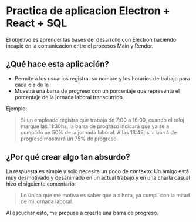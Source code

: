 # Practica de aplicacion Electron + React + SQL
El objetivo es aprender las bases del desarrollo con Electron haciendo incapie en la comunicacion entre el procesos Main y Render.

## ¿Qué hace esta aplicación?
- Permite a los usuarios registrar su nombre y los horarios de trabajo para cada día de la
- Muestra una barra de progreso con un porcentaje que representa el porcentaje de la jornada laboral transcurrido.

Ejemplo:
> Si un empleado registra que trabaja de 7:00 a 16:00, cuando el reloj marque las 11:30hs, la barra de prograso indicará que ya se a cumplido un 50% de la jornada laboral. A las 13:45hs la barrá de progreso mostrará un 75% de progreso.

## ¿Por qué crear algo tan absurdo?
La respuesta es simple y solo necesita un poco de contexto:
Un amigo está muy desmotivado y desanimado en un actual trabajo y en una charla casual hizo el siguiente comentario:

>Lo único que me motiva es saber que a x hora, ya cumplí con la mitad de mi jornada laboral.

Al escuchar ésto, me propuse a crearle una barra de progreso.
